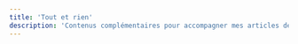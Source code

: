 ```yaml
---
title: 'Tout et rien'
description: 'Contenus complémentaires pour accompagner mes articles de blog. Fichiers de configuration, anecdotes...'
---
```

